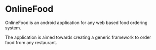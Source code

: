 OnlineFood
==============

OnlineFood  is an android application for any web based food ordering system.

The application is aimed towards creating a generic framework to order food from any restaurant.
